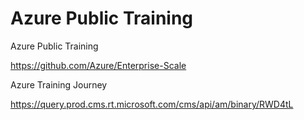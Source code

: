 # Azure Public Training
Azure Public Training

https://github.com/Azure/Enterprise-Scale

Azure Training Journey

https://query.prod.cms.rt.microsoft.com/cms/api/am/binary/RWD4tL
